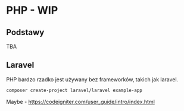 # PHP - WIP

## Podstawy

TBA

## Laravel

PHP bardzo rzadko jest używany bez frameworków, takich jak laravel.

```bash
composer create-project laravel/laravel example-app
```

Maybe - https://codeigniter.com/user_guide/intro/index.html
